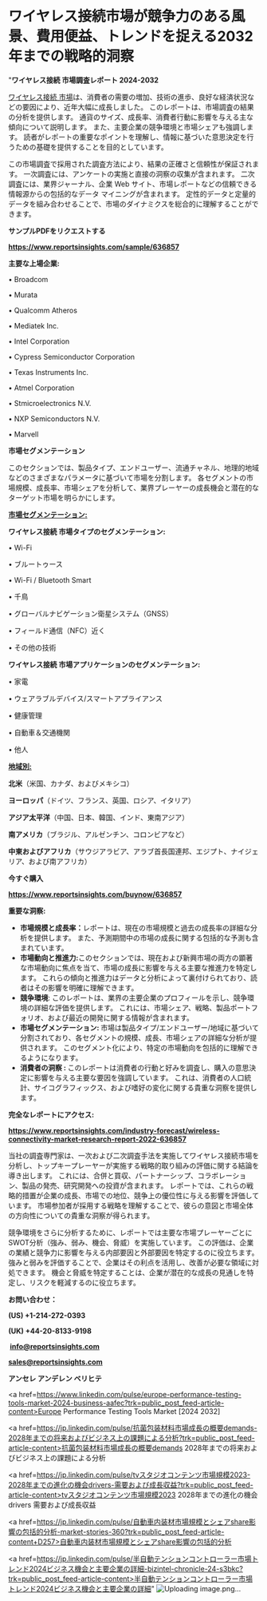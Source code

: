 # ワイヤレス接続市場が競争力のある風景、費用便益、トレンドを捉える2032年までの戦略的洞察

"<strong>ワイヤレス接続 市場調査レポート 2024-2032</strong>

<a href=https://www.reportsinsights.com/sample/636857>ワイヤレス接続 市場</a>は、消費者の需要の増加、技術の進歩、良好な経済状況などの要因により、近年大幅に成長しました。 このレポートは、市場調査の結果の分析を提供します。 通貨のサイズ、成長率、消費者行動に影響を与える主な傾向について説明します。 また、主要企業の競争環境と市場シェアも強調します。 読者がレポートの重要なポイントを理解し、情報に基づいた意思決定を行うための基礎を提供することを目的としています。

この市場調査で採用された調査方法により、結果の正確さと信頼性が保証されます。 一次調査には、アンケートの実施と直接の洞察の収集が含まれます。 二次調査には、業界ジャーナル、企業 Web サイト、市場レポートなどの信頼できる情報源からの包括的なデータ マイニングが含まれます。 定性的データと定量的データを組み合わせることで、市場のダイナミクスを総合的に理解することができます。

<strong><b>サンプルPDFをリクエストする</b></strong>

<a href=https://www.reportsinsights.com/sample/636857><strong><u>https://www.reportsinsights.com/sample/636857</u></strong></a>

<strong>主要な上場企業:</strong>

• Broadcom

• Murata

• Qualcomm Atheros

• Mediatek Inc.

• Intel Corporation

• Cypress Semiconductor Corporation

• Texas Instruments Inc.

• Atmel Corporation

• Stmicroelectronics N.V.

• NXP Semiconductors N.V.

• Marvell

<strong>市場セグメンテーション</strong>

このセクションでは、製品タイプ、エンドユーザー、流通チャネル、地理的地域などのさまざまなパラメータに基づいて市場を分割します。 各セグメントの市場規模、成長率、市場シェアを分析して、業界プレーヤーの成長機会と潜在的なターゲット市場を明らかにします。

<strong><u>市場セグメンテーション</u></strong><strong><u>:</u></strong>

<strong>ワイヤレス接続 市場タイプのセグメンテーション:</strong>

• Wi-Fi

• ブルートゥース

• Wi-Fi / Bluetooth Smart

• 千鳥

• グローバルナビゲーション衛星システム（GNSS）

• フィールド通信（NFC）近く

• その他の技術

<strong>ワイヤレス接続 市場アプリケーションのセグメンテーション:</strong>

• 家電

• ウェアラブルデバイス/スマートアプライアンス

• 健康管理

• 自動車＆交通機関

• 他人

<strong><u>地域別</u></strong><strong><u>:</u></strong>

<strong>北米</strong>（米国、カナダ、およびメキシコ）

<strong>ヨーロッパ</strong>（ドイツ、フランス、英国、ロシア、イタリア）

<strong>アジア太平洋</strong>（中国、日本、韓国、インド、東南アジア）

<strong>南アメリカ</strong>（ブラジル、アルゼンチン、コロンビアなど）

<strong>中東およびアフリカ</strong>（サウジアラビア、アラブ首長国連邦、エジプト、ナイジェリア、および南アフリカ）

<strong>今すぐ購入</strong>

<a href=https://www.reportsinsights.com/buynow/636857><strong><u>https://www.reportsinsights.com/buynow/636857</u></strong></a>

<strong>重要な洞察:</strong>
<ul>
  <li><strong>市場規模と成長率：</strong>レポートは、現在の市場規模と過去の成長率の詳細な分析を提供します。 また、予測期間中の市場の成長に関する包括的な予測も含まれています。</li>
  <li><strong>市場動向と推進力:</strong>このセクションでは、現在および新興市場の両方の顕著な市場動向に焦点を当て、市場の成長に影響を与える主要な推進力を特定します。 これらの傾向と推進力はデータと分析によって裏付けられており、読者はその影響を明確に理解できます。</li>
  <li><strong>競争環境</strong>: このレポートは、業界の主要企業のプロフィールを示し、競争環境の詳細な評価を提供します。 これには、市場シェア、戦略、製品ポートフォリオ、および最近の開発に関する情報が含まれます。</li>
  <li><strong>市場セグメンテーション: </strong>市場は製品タイプ/エンドユーザー/地域に基づいて分割されており、各セグメントの規模、成長、市場シェアの詳細な分析が提供されます。 このセグメント化により、特定の市場動向を包括的に理解できるようになります。</li>
  <li><strong>消費者の洞察 : </strong>このレポートは消費者の行動と好みを調査し、購入の意思決定に影響を与える主要な要因を強調しています。 これは、消費者の人口統計、サイコグラフィックス、および嗜好の変化に関する貴重な洞察を提供します。</li>
</ul>
<strong>完全なレポートにアクセス:</strong>

<a href=https://www.reportsinsights.com/industry-forecast/wireless-connectivity-market-research-report-2022-636857><strong><u><b>https://www.reportsinsights.com/industry-forecast/wireless-connectivity-market-research-report-2022-636857</b></u></strong></a>

当社の調査専門家は、一次および二次調査手法を実施してワイヤレス接続市場を分析し、トップキープレーヤーが実施する戦略的取り組みの評価に関する結論を導き出します。 これには、合併と買収、パートナーシップ、コラボレーション、製品の発売、研究開発への投資が含まれます。 レポートでは、これらの戦略的措置が企業の成長、市場での地位、競争上の優位性に与える影響を評価しています。 市場参加者が採用する戦略を理解することで、彼らの意図と市場全体の方向性についての貴重な洞察が得られます。

競争環境をさらに分析するために、レポートでは主要な市場プレーヤーごとにSWOT分析（強み、弱み、機会、脅威）を実施しています。 この評価は、企業の業績と競争力に影響を与える内部要因と外部要因を特定するのに役立ちます。 強みと弱みを評価することで、企業はその利点を活用し、改善が必要な領域に対処できます。 機会と脅威を特定することは、企業が潜在的な成長の見通しを特定し、リスクを軽減するのに役立ちます。

<strong>お問い合わせ：</strong>

<strong>(US) +1-214-272-0393</strong>

<strong>(UK) +44-20-8133-9198</strong>

<strong> </strong><a href=info@reportsinsights.com><strong><u>info@reportsinsights.com</u></strong></a>

<a href=sales@reportsinsights.com><strong><u>sales@reportsinsights.com</u></strong></a>

<strong>アンセレ アンデレン ベリヒテ</strong>

<a href=https://www.linkedin.com/pulse/europe-performance-testing-tools-market-2024-business-aafec?trk=public_post_feed-article-content>Europe Performance Testing Tools Market [2024 2032]</a>

<a href=https://jp.linkedin.com/pulse/抗菌包装材料市場成長の概要demands-2028年までの将来およびビジネス上の課題による分析?trk=public_post_feed-article-content>抗菌包装材料市場成長の概要demands 2028年までの将来およびビジネス上の課題による分析</a>

<a href=https://jp.linkedin.com/pulse/tvスタジオコンテンツ市場規模2023-2028年までの進化の機会drivers-需要および成長収益?trk=public_post_feed-article-content>tvスタジオコンテンツ市場規模2023 2028年までの進化の機会drivers 需要および成長収益</a>

<a href=https://jp.linkedin.com/pulse/自動車内装材市場規模とシェアshare影響の包括的分析-market-stories-360?trk=public_post_feed-article-content+D257>自動車内装材市場規模とシェアshare影響の包括的分析</a>

<a href=https://jp.linkedin.com/pulse/半自動テンションコントローラー市場トレンド2024ビジネス機会と主要企業の詳細-bizintel-chronicle-24-s3bkc?trk=public_post_feed-article-content>半自動テンションコントローラー市場トレンド2024ビジネス機会と主要企業の詳細</a>"
![Uploading image.png…]()
